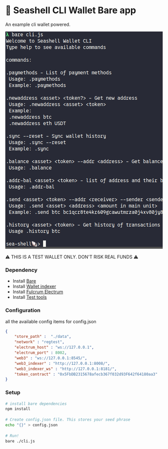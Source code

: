# 🐚  Seashell CLI Wallet Bare app

An example cli wallet powered.

![screenshot](./screenshot.png)


⚠️ THIS IS A TEST WALLET ONLY. DON'T RISK REAL FUNDS ⚠️


### Dependency

- Install [Bare](https://github.com/holepunchto/bare)
- Install [Wallet indexer](https://github.com/tetherto/lib-wallet-indexer)
- Install [Fulcrum Electrum](https://github.com/cculianu/Fulcrum)
- Install [Test tools](https://github.com/tetherto/wallet-lib-test-tools)


### Configuration
all the available config items for config.json
```json
{
    "store_path" :  "./data",
    "network" : "regtest",
    "electrum_host" : "ws://127.0.0.1",
    "electrum_port" : 8002,
    "web3" : "ws://127.0.0.1:8545/",
    "web3_indexer" : "http://127.0.0.1:8008/",
    "web3_indexer_ws" : "http://127.0.0.1:8181/",
    "token_contract" : "0x5FbDB2315678afecb367f032d93F642f64180aa3"
}

```

### Setup
```bash
# install bare dependencies
npm install

# Create config.json file. This stores your seed phrase
echo "{}" > config.json

# Run!
bare ./cli.js
```
